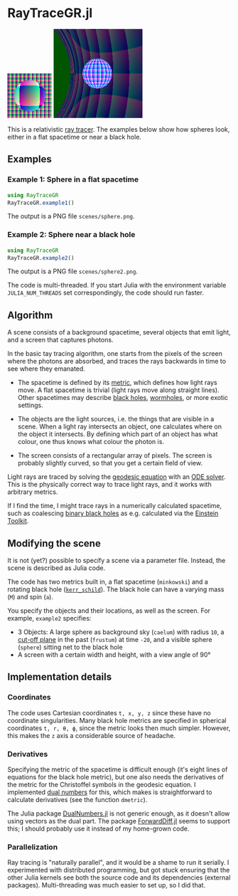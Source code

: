 # RayTraceGR.jl

![ray-traced Euclidean sphere](sphere.png "Euclidean Sphere")
![ray-traced relativistic sphere](sphere2.png "Relativistic Sphere")

This is a relativistic [ray
tracer](https://en.wikipedia.org/wiki/Ray_tracing_(graphics)). The
examples below show how spheres look, either in a flat spacetime or
near a black hole.



## Examples

### Example 1: Sphere in a flat spacetime

```Julia
using RayTraceGR
RayTraceGR.example1()
```

The output is a PNG file `scenes/sphere.png`.

### Example 2: Sphere near a black hole

```Julia
using RayTraceGR
RayTraceGR.example2()
```

The output is a PNG file `scenes/sphere2.png`.

The code is multi-threaded. If you start Julia with the environment
variable `JULIA_NUM_THREADS` set correspondingly, the code should run
faster.



## Algorithm

A scene consists of a background spacetime, several objects that emit
light, and a screen that captures photons.

In the basic tay tracing algorithm, one starts from the pixels of the
screen where the photons are absorbed, and traces the rays backwards
in time to see where they emanated.

- The spacetime is defined by its
  [metric](https://en.wikipedia.org/wiki/Metric_tensor_(general_relativity)),
  which defines how light rays move. A flat spacetime is trivial
  (light rays move along straight lines). Other spacetimes may
  describe [black holes](https://en.wikipedia.org/wiki/Black_hole),
  [wormholes](https://en.wikipedia.org/wiki/Wormhole), or more exotic
  settings.

- The objects are the light sources, i.e. the things that are visible
  in a scene. When a light ray intersects an object, one calculates
  where on the object it intersects. By defining which part of an
  object has what colour, one thus knows what colour the photon is.

- The screen consists of a rectangular array of pixels. The screen is
  probably slightly curved, so that you get a certain field of view.

Light rays are traced by solving the [geodesic
equation](https://en.wikipedia.org/wiki/Geodesics_in_general_relativity)
with an [ODE
solver](https://en.wikipedia.org/wiki/Ordinary_differential_equation).
This is the physically correct way to trace light rays, and it works
with arbitrary metrics.

If I find the time, I might trace rays in a numerically calculated
spacetime, such as coalescing [binary black
holes](https://en.wikipedia.org/wiki/Binary_black_hole) as e.g.
calculated via the [Einstein
Toolkit](http://einsteintoolkit.org/gallery/bbh/index.html).



## Modifying the scene

It is not (yet?) possible to specify a scene via a parameter file.
Instead, the scene is described as Julia code.

The code has two metrics built in, a flat spacetime (`minkowski`) and
a rotating black hole
([`kerr_schild`](https://en.wikipedia.org/wiki/Kerr_metric)). The
black hole can have a varying mass (`M`) and spin (`a`).

You specify the objects and their locations, as well as the screen.
For example, `example2` specifies:

- 3 Objects: A large sphere as background sky (`caelum`) with radius
  `10`, a [cut-off plane](https://en.wikipedia.org/wiki/Frustum) in
  the past (`frustum`) at time `-20`, and a visible sphere (`sphere`)
  sitting net to the black hole
- A screen with a certain width and height, with a view angle of 90°



## Implementation details

### Coordinates

The code uses Cartesian coordinates `t, x, y, z` since these have no
coordinate singularities. Many black hole metrics are specified in
spherical coordinates `t, r, θ, ϕ`, since the metric looks then much
simpler. However, this makes the `z` axis a considerable source of
headache.

### Derivatives

Specifying the metric of the spacetime is difficult enough (it's eight
lines of equations for the black hole metric), but one also needs the
derivatives of the metric for the Christoffel symbols in the geodesic
equation. I implemented [dual
numbers](https://en.wikipedia.org/wiki/Dual_number) for this, which
makes is straightforward to calculate derivatives (see the function
`dmetric`).

The Julia package
[DualNumbers.jl](https://github.com/JuliaDiff/DualNumbers.jl/blob/master/src/dual.jl)
is not generic enough, as it doesn't allow using vectors as the dual
part. The package
[ForwardDiff.jl](https://github.com/JuliaDiff/ForwardDiff.jl) seems to
support this; I should probably use it instead of my home-grown code.

### Parallelization

Ray tracing is "naturally parallel", and it would be a shame to run it
serially. I experimented with distributed programming, but got stuck
ensuring that the other Julia kernels see both the source code and its
dependencies (external packages). Multi-threading was much easier to
set up, so I did that.
